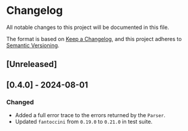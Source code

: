 # Changelog

All notable changes to this project will be documented in this file.

The format is based on [Keep a Changelog](https://keepachangelog.com/en/1.1.0/),
and this project adheres to [Semantic Versioning](https://semver.org/spec/v2.0.0.html).

## [Unreleased]

## [0.4.0] - 2024-08-01

### Changed

- Added a full error trace to the errors returned by the `Parser`.
- Updated `fantoccini` from `0.19.0` to `0.21.0` in test suite.
